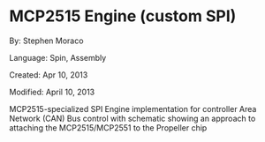 # MCP2515 Engine (custom SPI)

By: Stephen Moraco

Language: Spin, Assembly

Created: Apr 10, 2013

Modified: April 10, 2013

MCP2515-specialized SPI Engine implementation for controller Area Network (CAN) Bus control with schematic showing an approach to attaching the MCP2515/MCP2551 to the Propeller chip
